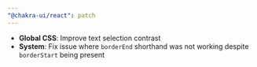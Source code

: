 ```yaml
---
"@chakra-ui/react": patch
---
```


- **Global CSS**: Improve text selection contrast
- **System**: Fix issue where `borderEnd` shorthand was not working despite
  `borderStart` being present

